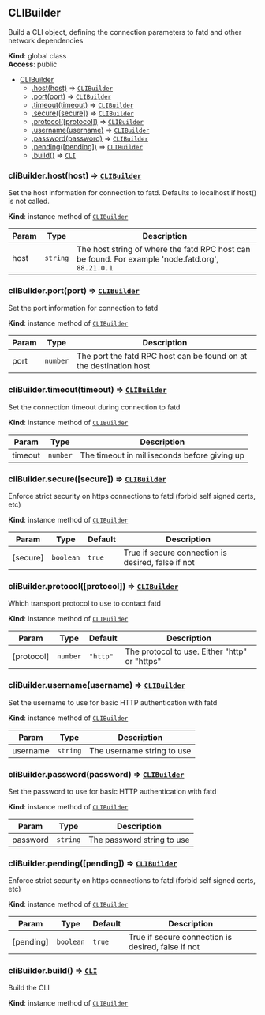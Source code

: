 <a name="CLIBuilder"></a>

## CLIBuilder
Build a CLI object, defining the connection parameters to fatd and other network dependencies

**Kind**: global class  
**Access**: public  

* [CLIBuilder](#CLIBuilder)
    * [.host(host)](#CLIBuilder+host) ⇒ [<code>CLIBuilder</code>](#CLIBuilder)
    * [.port(port)](#CLIBuilder+port) ⇒ [<code>CLIBuilder</code>](#CLIBuilder)
    * [.timeout(timeout)](#CLIBuilder+timeout) ⇒ [<code>CLIBuilder</code>](#CLIBuilder)
    * [.secure([secure])](#CLIBuilder+secure) ⇒ [<code>CLIBuilder</code>](#CLIBuilder)
    * [.protocol([protocol])](#CLIBuilder+protocol) ⇒ [<code>CLIBuilder</code>](#CLIBuilder)
    * [.username(username)](#CLIBuilder+username) ⇒ [<code>CLIBuilder</code>](#CLIBuilder)
    * [.password(password)](#CLIBuilder+password) ⇒ [<code>CLIBuilder</code>](#CLIBuilder)
    * [.pending([pending])](#CLIBuilder+pending) ⇒ [<code>CLIBuilder</code>](#CLIBuilder)
    * [.build()](#CLIBuilder+build) ⇒ [<code>CLI</code>](#CLI)

<a name="CLIBuilder+host"></a>

### cliBuilder.host(host) ⇒ [<code>CLIBuilder</code>](#CLIBuilder)
Set the host information for connection to fatd. Defaults to localhost if host() is not called.

**Kind**: instance method of [<code>CLIBuilder</code>](#CLIBuilder)  

| Param | Type | Description |
| --- | --- | --- |
| host | <code>string</code> | The host string of where the fatd RPC host can be found. For example 'node.fatd.org', `88.21.0.1` |

<a name="CLIBuilder+port"></a>

### cliBuilder.port(port) ⇒ [<code>CLIBuilder</code>](#CLIBuilder)
Set the port information for connection to fatd

**Kind**: instance method of [<code>CLIBuilder</code>](#CLIBuilder)  

| Param | Type | Description |
| --- | --- | --- |
| port | <code>number</code> | The port the fatd RPC host can be found on at the destination host |

<a name="CLIBuilder+timeout"></a>

### cliBuilder.timeout(timeout) ⇒ [<code>CLIBuilder</code>](#CLIBuilder)
Set the connection timeout during connection to fatd

**Kind**: instance method of [<code>CLIBuilder</code>](#CLIBuilder)  

| Param | Type | Description |
| --- | --- | --- |
| timeout | <code>number</code> | The timeout in milliseconds before giving up |

<a name="CLIBuilder+secure"></a>

### cliBuilder.secure([secure]) ⇒ [<code>CLIBuilder</code>](#CLIBuilder)
Enforce strict security on https connections to fatd (forbid self signed certs, etc)

**Kind**: instance method of [<code>CLIBuilder</code>](#CLIBuilder)  

| Param | Type | Default | Description |
| --- | --- | --- | --- |
| [secure] | <code>boolean</code> | <code>true</code> | True if secure connection is desired, false if not |

<a name="CLIBuilder+protocol"></a>

### cliBuilder.protocol([protocol]) ⇒ [<code>CLIBuilder</code>](#CLIBuilder)
Which transport protocol to use to contact fatd

**Kind**: instance method of [<code>CLIBuilder</code>](#CLIBuilder)  

| Param | Type | Default | Description |
| --- | --- | --- | --- |
| [protocol] | <code>number</code> | <code>&quot;http&quot;</code> | The protocol to use. Either "http" or "https" |

<a name="CLIBuilder+username"></a>

### cliBuilder.username(username) ⇒ [<code>CLIBuilder</code>](#CLIBuilder)
Set the username to use for basic HTTP authentication with fatd

**Kind**: instance method of [<code>CLIBuilder</code>](#CLIBuilder)  

| Param | Type | Description |
| --- | --- | --- |
| username | <code>string</code> | The username string to use |

<a name="CLIBuilder+password"></a>

### cliBuilder.password(password) ⇒ [<code>CLIBuilder</code>](#CLIBuilder)
Set the password to use for basic HTTP authentication with fatd

**Kind**: instance method of [<code>CLIBuilder</code>](#CLIBuilder)  

| Param | Type | Description |
| --- | --- | --- |
| password | <code>string</code> | The password string to use |

<a name="CLIBuilder+pending"></a>

### cliBuilder.pending([pending]) ⇒ [<code>CLIBuilder</code>](#CLIBuilder)
Enforce strict security on https connections to fatd (forbid self signed certs, etc)

**Kind**: instance method of [<code>CLIBuilder</code>](#CLIBuilder)  

| Param | Type | Default | Description |
| --- | --- | --- | --- |
| [pending] | <code>boolean</code> | <code>true</code> | True if secure connection is desired, false if not |

<a name="CLIBuilder+build"></a>

### cliBuilder.build() ⇒ [<code>CLI</code>](#CLI)
Build the CLI

**Kind**: instance method of [<code>CLIBuilder</code>](#CLIBuilder)  
